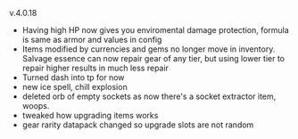 v.4.0.18
* Having high HP now gives you enviromental damage protection, formula is same as armor and values in config
* Items modified by currencies and gems no longer move in inventory.
Salvage essence can now repair gear of any tier, but using lower tier to repair higher results in much less repair
* Turned dash into tp for now
* new ice spell, chill explosion
* deleted orb of empty sockets as now there's a socket extractor item, woops.
* tweaked how upgrading items works
* gear rarity datapack changed so upgrade slots are not random
